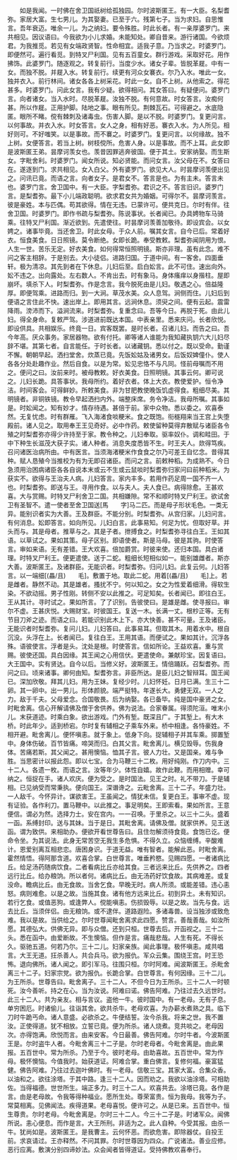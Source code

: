 <!-- { "loadSidebar": true } -->
　　如是我闻。一时佛在舍卫国祇树给孤独园。尔时波斯匿王。有一大臣。名梨耆弥。家居大富。生七男儿。为其娶妻。已至于六。残第七子。当为求妇。自思惟言。吾年衰迈。唯余一儿。为之纳妇。要令殊胜。时此长者。有一亲厚婆罗门。来共相见。因议语曰。今我欲为小儿求婚。未能知处。卿自昔来。游行诸国。今欲烦君。为我推觅。若见有女端政贤智。性命相宜。适我子意。乃当求之。时婆罗门。即便然可。遍行看觅。到特叉尸利国。见有五百童女。群行游戏。采取好花。用作拂饰。此婆罗门。随逐观之。转复前行。当度少水。诸女子辈。皆脱革屣。中有一女。而独不脱。并屣入水。转复前行。续更有河众女褰衣。尔乃入水。唯此一女。独并衣入。前行林间。诸女各各上树采花。时此一女。自不上树。从他索之。得花甚多。时婆罗门。问此女言。我有少疑。欲得相问。其女答曰。有疑便问。婆罗门言。向者诸女。当入水时。尽脱革屣。汝独不脱。有何意故。时女答言。汝痴何甚。所以作屣。正用护脚。陆地之事。眼有所见。荆棘瓦石。可得避之。水底隐匿。眼所不睹。傥有棘刺及诸毒虫。伤害人脚。是以不脱。时婆罗门。复更问言。以何事故。并衣入水。时女答言。女人之身。相有好恶。褰衣入水。为人所见。相好则可。不好嗤笑。以是事故。而不褰之。时婆罗门。复更问言。以何缘故。独不上树。女便答言。若当上树。树枝傥所。危害人身。以是事故。而不上耳。此女即是波斯匿王弟。昙摩诃羡女也。羡昔因罪逃奔彼国。便于其土。安家纳娶。而生斯女。字毗舍利。时婆罗门。闻女所说。知必贤能。而问女言。汝父母在不。女答曰在。遂逐到门。求共相见。女入白父。外有婆罗门。欲见大人。时昙摩诃羡便出见之。问讯已竟。而语之言。向者女子。是君女不。答言是也。为有主未。答言未也。婆罗门言。舍卫国中。有一大臣。字梨耆弥。君识之不。答言旧识。婆罗门言。是梨耆弥。最下小儿端政聪明。欲求君女共为婚姻。可得尔不。昙摩诃羡言。彼是豪姓。本与匹偶。苟其欲得。情在无违。已蒙许可。便共克日。尔时有伴。往舍卫国。时婆罗门。即作书疏与梨耆弥。陈说事状。长者闻已。办具娉物车马骑乘。往特叉尸利国。渐近欲到。先遣使往。时昙摩诃羡善加敬待。即设宾会。以女娉之。诸事毕竟。当还舍卫。时此女母。于众人前。嘱其女言。自今已后。常着好衣。恒食美食。日日照镜。莫令断绝。女即长跪。奉受教敕。梨耆弥闻阴用为恨。人生一世。苦乐无定。好衣美食。如何得常恒照明镜。斯亦非理。虽有此念。难不问之客主相辞。于是别去。大小徒侣。进路归国。于道中间。有一客舍。四面垂轩。极为清凉。其先到者在下休息。儿妇后至。启白妐言。此不可住。速出向外。妐不违之。出向露处。左右数人。不肯出去。时有象马。身体瘙痒以身揩柱。屋即崩坏。填杀下人。时梨耆弥。作是念言。我今脱死由是儿妇。敬遇之心。倍益隆厚。即便驾乘。进路而归。到一大涧。草茂水美。众人息驾。涧侧而住。儿妇后到便语之言住此不快。速出岸上。即用其言。远涧休息。须臾之间。便有云起。震雷降雨。滂沛而下。溢涧流来。时梨耆弥。复重念曰。吾等今日。再脱于死。由此儿妇。得全身命。复敕严驾。涉道进前既达本国。中表亲里。悉来庆问。长者欣悦。即设供具。共相娱乐。终竟一日。宾客既罢。是时长者。召诸儿妇。而告之曰。吾今年高。厌众事务。家居器物。欲有付托。卿等诸人谁能为我知藏执钥六大儿妇尽辞不堪。其第七者。自言能任。于时长者。以诸藏钥。悉以付之。既以受命。勤谨不懈。朝朝早起。洒扫堂舍。炊蒸已竟。先饭妐姑及诸男女。后饭奴婢僮仆。使人各各分处赴趣作业。然后自食。以是为常。妐见忠恪不与凡同。怪前母嘱而不用之。便问之曰。汝前来时。被母教敕。好衣美食。日照明镜。其事云何。卿可说之。儿妇长跪。具答事状。我母所约。着好衣者。体上大衣。教使爱护。恒令净洁。时间客会。可得鲜妙。所敕美食。非为甘肥教使晚饭饥虚得食。粗细尽美。其明镜者。非铜铁镜。教令早起洒扫内外。端整床席。务令净洁。我母所嘱。其事如是。时妐闻之。知有妙才。情存待遇。甚倍于前。家中众物。悉以委之。欢喜泰然。无复忧虑。时有群雁。飞入海渚食啖粳米。食之既饱。衔穟翔来当王宫上失堕殿前。诸人见之。取用奉王王见奇好。必中作药。敕使留种莫得弃散赋与诸臣各令殖之时梨耆弥亦得少许持至于家。教令种之。儿妇奉取。驱率奴仆。调和畦田。于中下种生长滋茂大获子实。诸人种者。消息失度悉皆不生。时王夫人。欻得笃疾。召问诸医治病所由。中有医言。当须海渚粳米作食食之尔乃可差王自忆念。昔得其种。赋人恳殖今当推校为有为无即召诸臣。而问之言。前敕种稻。为成熟不。今日急须用治困病诸臣各各自说本末或云不生或云鼠啖时梨耆弥归家问曰前种稻米。为获实不。欲得与王治夫人病。儿妇答言。家内丰多。若用作药足周一国不齐一人也。时梨耆弥。即送与王。寻用作食。以与夫人。夫人食已。病得除愈。王甚欢喜。大与赏赐。时特叉尸利舍卫二国。共相嫌隙。常不和顺时特叉尸利王。欲试舍卫有圣智不。遣一使者至舍卫国送[馬　　字]马二匹。而是母子形状毛色。一类无异。能别识者实为大善。王及群臣。不能分别。时梨耆弥。从宫归家。儿妇问言。有何消息。妐即答言。如向所见。儿妇白言。此事易知。何足为忧。但取好草。并头而与。其是母者。推草与之。其是子者。抴搏食之。时梨耆弥寻往白王。王如其语。以草试之。果如其策。母子区别。即语使者。斯是马母。彼是其驹。时使答言。审如来语。无有差错。王大欢喜。倍加爵赏。时彼来使。还归本国。具白诸理。时特叉尸利王。便更遣使。送于二蛇。粗细长短相似如一。能别雄雌者。斯亦大善。波斯匿王。及诸群臣。无能识者。时梨耆弥。归问儿妇。此复云何。儿妇答言。以一端细[(畾/且)　　毛]。敷置于地。取此二蛇。用着[(畾/且)　　毛]上。若是雌者。静然不动。其是雄者。搔扰不宁。何以知之。女之为性爱着细滑。得软生染。不欲动摇。男子性刚。转侧不安以此推之。可足知矣。长者闻已。即往白王。王从其计。寻时试之。果如所言。了了识别。告彼使曰。是雄是雌。使寻报曰。审尔不虚。王甚庆悦。大赐财宝。时彼国王。复送一木。长满一丈。根杪正等。无有节目刀斧之迹。而语之曰。若能识别此木上下。亦大快善。甚不可量。王及诸臣。无能识者时梨耆弥。复问儿妇。儿妇答曰。此事易耳。但取其木。用着水中。根自沉没。头浮在上。长者闻已。复往白王。王用其语。而便试之。果如其计。沉浮各殊。语彼使言。浮者是头。沈处是根。时使答言。信如所论。王益欢喜。重与赏赐。彼使还国。具白因缘。其王闻之心用信伏。更遣使命。兼献珍宝。因复语曰。大王国中。实有贤达。自今以后。当修义好。波斯匿王。情倍踊跃。召梨耆弥。而问之曰。顷来诸事。卿何由知。梨耆弥言。非臣所达。是臣儿妇之智辩耳。国王闻已。深加欣敬。拜其儿妇。用为王妹。复经少时。儿妇怀妊。日月已满。生三十二卵。其一卵中。出一男儿。形体颜貌。端严挺特。年遂长大。勇健无双。一人之力。敌于千夫。父母爱念。合国敬畏。后为纳娶。各已备毕。纯是国中豪贤之女。时毗舍离。信心开解请佛及僧于舍供养。佛为说法。合家眷属。得须陀洹。唯末小儿。末获道迹。时乘白象。欲出游戏。门外有堑。既深且广。于其堑上。有大木桥。时此年少。适到桥宕。尔时复有辅相之子乘车外来。桥中相逢。各恃豪姓。不相开避。毗舍离儿。便怀嗔恚。就于象上。低身下向。捉辅相子并其车乘。掷置堑中。身体伤破。百节皆痛。啼哭而归。白其父言。毗舍离儿。横见毁辱。伤我身体。苦痛若斯。其父闻之。甚用懊恼。恤其子言。彼人力壮。又是国亲。难与争胜。当思密计以报此怨。即以七宝。合为马鞭三十二枚。用好纯刚。作刀内中。三十二人。各遗一枚。而语之言。汝等年少。体性自嬉。故作此鞭。而用相赠。幸可纳之。恒捉在手。诸人欢庆。便为受之。是时国法。见王之时。礼不带刀。于是辅相。已见纳受而常秉执。便向国王。深谮谗之。云毗舍离。三十二子。年盛力壮。一人敌千。今怀异计。谋欲害王。王虽闻之。情犹未信。复更白王。事审不虚。现有证验。各作利刀。置马鞭中。以此推之。事足明矣。王即索看。果如所言。王意便信。谓必为然。选择力士。安在宫内。一一召唤。于里杀之。以三十二头。盛着一函。系缚封印。送与其妹。当于是日。其毗舍离。请佛及僧。就家供养。见王送函。谓为致供。来相助办。便欲开看世尊告曰。且住勿解须待食竟。食饱已讫。便命令坐。为其说法。此身无常苦空无我生多危惧。不得久立。众恼缠缚。辛酸难计。恩爱别离互相悲恋。唐困身识。于道无益。唯有智者。能解此恶。时毗舍离。霍然情悟。得阿那含道。欢喜合掌。白世尊言。唯垂矜愍。见赐四愿。一者诸病比丘。给足汤药随病饮食。二者看病比丘亦给其食。三者远来比丘。先供养之。四者远行比丘。给办粮饷。所以者何。诸病比丘。由无汤药好饮食故。其病难差。或复没命。瞻病比丘。由无食故。当舍乞食。早晚无时。病人所须。或能差错。违心恚怒。病则难愈。以是之故。当施其食。诸有他方远来比丘。初到异土。未有知识。若行乞食。或值恶狗。或逢弊人。傥能嗔恚。伤损毁辱。以是之故。当先与食。远去比丘。当须伴侣。由无粮饷。或不逮伴。道路遐险。多诸毒兽。设当独涉或致危难。我以是故。当供给之。尔时世尊闻毗舍离求此四愿。赞言。善哉善哉。如汝所愿。其德弘大。供佛无异。即与众僧。还到只桓。世尊去后。开函视之。三十二头。悉在函中。由爱断故。不生懊恼。但作是言。痛哉悲哉。人生有死。不得长久。驱驰五道。何若乃尔。三十二儿。妇家亲族。闻此事理。极怀嗔恚。咸共唱言。大王无道。抂杀善人。共合兵马。欲为报仇。军众云集。围绕王宫。时王恐怖。退向佛所。诸人闻之。即引军马。往围只桓。尔时阿难。闻波斯匿王。杀毗舍离三十二子。妇家宗党。欲为报仇。长跪合掌。白世尊言。有何因缘。三十二儿。为王所杀。世尊告曰。毗舍离子。三十二人。不但今日为王所杀。三十二人一时顿死。汝今善听。持之在心。当为汝说。阿难曰诺。佛告阿难。乃往过去久远世时。此三十二人。共为亲友。相与言议。盗他一牛。彼时国中。有一老母。无有子息。单穷困厄。时诸偷儿。往诣其舍。欲共杀牛。老母欢喜。为办薪水煮熟之具。临下刀时牛跪丐命。诸人意盛。必欲杀之。牛便结誓。汝今杀我。将来之世。我不置汝。正使得道。犹不相放。立誓已竟。便为所杀。诸人烧煮。竞共啖之。老母因次。亦得饱满。欣悦而言。由来安客。今日最善。佛告阿难。尔时牛者。今波斯匿王是。尔时盗牛人者。今毗舍离三十二子是。尔时老母者。今毗舍离是。由此果报。五百世中。常为所杀。乃至于今。彼时老母。由助喜故。五百世中。常为作母。极怀懊恼。今值我时。始获道证。阿难合掌。重白佛言。复修何福。豪富猛健。佛告阿难。乃往过去迦叶佛时。有一老母。信敬三宝。其家大富。合集众香。以油和之。欲往涂塔。于其中路。逢三十二人。因而劝之。我欲以油涂塔。可相助佐。当得福德。世世所生。端正多力。时三十二人。欢喜共去。涂塔已竟。各作是言。由是老母故。令我等得种福业。愿所生处。尊荣富贵。恒为我母。我等为子。常莫相离。见佛闻法。疾得道果。老母喜悦。便许可之。从是已来。五百世中。恒生尊贵。尔时老母。今毗舍离是。尔时三十二人。今三十二子是。时诸军众。闻佛所说。恚心便息。而作是言。大王所刑。非适为之。此人自种。今受其报。由杀一牛。犹尚如是。波斯匿王。是我曹主。云何怀恶。而欲危害。即除器仗。自投王前。求哀请过。王亦释然。不问其罪。尔时世尊因为四众。广说诸法。善业应修。恶行应离。敷演分别四谛妙法。众会闻者皆得道证。受持佛教欢喜奉行。

